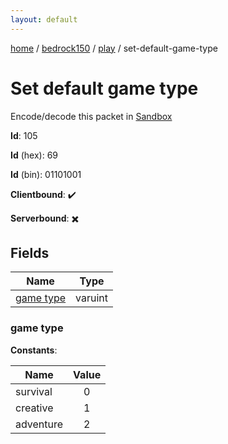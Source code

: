 ```yaml
---
layout: default
---
```


[home](/)  /  [bedrock150](/protocol/bedrock150)  /  [play](/protocol/bedrock150/play)  /  set-default-game-type

# Set default game type

Encode/decode this packet in [Sandbox](../../../sandbox/bedrock150#Play.SetDefaultGameType)

**Id**: 105

**Id** (hex): 69

**Id** (bin): 01101001

**Clientbound**: ✔️

**Serverbound**: ✖️

## Fields

Name | Type
---|---
[game type](#game-type) | varuint

### game type

**Constants**:

Name | Value
---|:---:
survival | 0
creative | 1
adventure | 2
